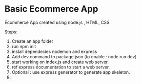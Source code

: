 # Basic Ecommerce App
 Ecommerce App created using node.js , HTML, CSS

Steps:
1. Create an app folder
2. run npm init
3. install dependecies nodemon and express
4. Add dev command to package.json (to enable : node run dev)
5. start working on index.js and create web server.
6. ref express documentation to start a web server.
7. Optional : use express generator to generate app skeleton.
8.